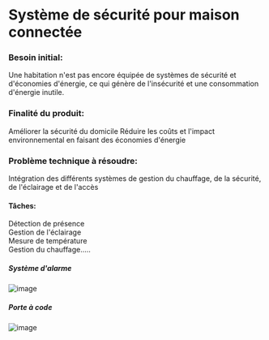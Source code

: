 # Système de sécurité pour maison connectée
<h3>Besoin initial:</h3>
Une habitation n'est pas encore équipée de systèmes de sécurité et d'économies d'énergie, ce qui génère de l'insécurité et une consommation d'énergie inutile.

<h3>Finalité du produit:</h3>
Améliorer la sécurité du domicile 
Réduire les coûts et l'impact environnemental en faisant des économies d'énergie 

<h3>Problème technique à résoudre:</h3>

Intégration des différents systèmes de gestion du chauffage, de la sécurité, de l'éclairage et de l'accès  

<h4>Tâches: </h4>
Détection de présence
<br>
Gestion de l'éclairage
<br>
Mesure de température
<br>
Gestion du chauffage.....



<h5>Système d'alarme</h5>

![image](https://github.com/user-attachments/assets/acb17018-daa5-4110-9ec7-b6e31de1ab3a)

<h5>Porte à code</h5>

![image](https://github.com/user-attachments/assets/00b42c58-59c1-4a8b-9a4f-c3b535fd48d5)



